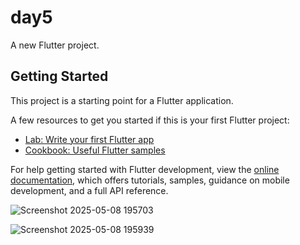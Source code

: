 # day5

A new Flutter project.

## Getting Started

This project is a starting point for a Flutter application.

A few resources to get you started if this is your first Flutter project:

- [Lab: Write your first Flutter app](https://docs.flutter.dev/get-started/codelab)
- [Cookbook: Useful Flutter samples](https://docs.flutter.dev/cookbook)

For help getting started with Flutter development, view the
[online documentation](https://docs.flutter.dev/), which offers tutorials,
samples, guidance on mobile development, and a full API reference.

![Screenshot 2025-05-08 195703](https://github.com/user-attachments/assets/25a55e5c-c8cf-4276-ba9b-92ff08104f83)

![Screenshot 2025-05-08 195939](https://github.com/user-attachments/assets/a375e5bd-9c0a-4e27-b55d-47d47a576a53)


